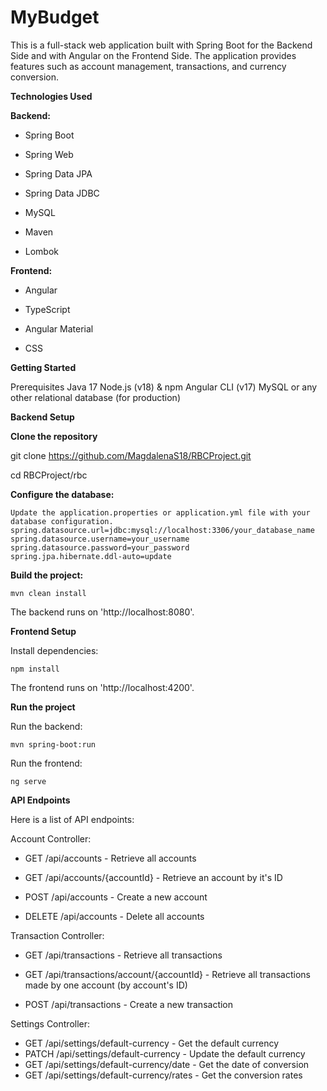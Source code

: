 # MyBudget

This is a full-stack web application built with Spring Boot for the Backend Side and with Angular on the Frontend Side.
The application provides features such as account management, transactions, and currency conversion.


**Technologies Used**

**Backend:**

  - Spring Boot
  
  - Spring Web
  
  - Spring Data JPA
  
  - Spring Data JDBC
  
  - MySQL
  
  - Maven
  
  - Lombok


**Frontend:**

  - Angular

  - TypeScript
  
  - Angular Material
  
  - CSS


**Getting Started**

  Prerequisites
  Java 17
  Node.js (v18) & npm
  Angular CLI (v17)
  MySQL or any other relational database (for production)


**Backend Setup**

**Clone the repository**

  git clone https://github.com/MagdalenaS18/RBCProject.git

  cd RBCProject/rbc
  

**Configure the database:**

    Update the application.properties or application.yml file with your database configuration.
    spring.datasource.url=jdbc:mysql://localhost:3306/your_database_name
    spring.datasource.username=your_username
    spring.datasource.password=your_password
    spring.jpa.hibernate.ddl-auto=update


**Build the project:**
  
    mvn clean install
The backend runs on 'http://localhost:8080'.


**Frontend Setup**

Install dependencies:

    npm install
The frontend runs on 'http://localhost:4200'.


**Run the project**

Run the backend:
  
    mvn spring-boot:run

Run the frontend:
    
    ng serve


**API Endpoints**

Here is a list of API endpoints:

Account Controller:

  - GET /api/accounts - Retrieve all accounts
  
  - GET /api/accounts/{accountId} - Retrieve an account by it's ID
  
  - POST /api/accounts - Create a new account
  
  - DELETE /api/accounts - Delete all accounts

Transaction Controller:

  - GET /api/transactions - Retrieve all transactions
  
  - GET /api/transactions/account/{accountId} - Retrieve all transactions made by one account (by account's ID)
  
  - POST /api/transactions - Create a new transaction

  
Settings Controller:

  - GET /api/settings/default-currency - Get the default currency
  - PATCH /api/settings/default-currency - Update the default currency
  - GET /api/settings/default-currency/date - Get the date of conversion
  - GET /api/settings/default-currency/rates - Get the conversion rates
